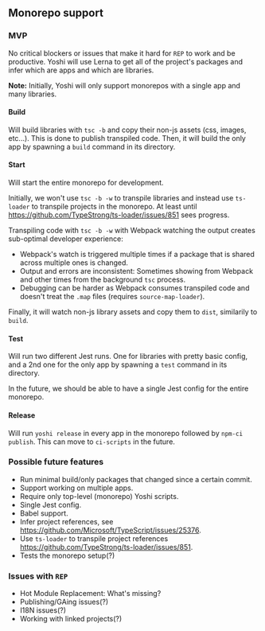 ## Monorepo support

### MVP

No critical blockers or issues that make it hard for `REP` to work and be productive. Yoshi will use Lerna to get all of the project's packages and infer which are apps and which are libraries.

**Note:** Initially, Yoshi will only support monorepos with a single app and many libraries.

#### Build

Will build libraries with `tsc -b` and copy their non-js assets (css, images, etc...). This is done to publish transpiled code. Then, it will build the only app by spawning a `build` command in its directory.

#### Start

Will start the entire monorepo for development.

Initially, we won't use `tsc -b -w` to transpile libraries and instead use `ts-loader` to transpile projects in the monorepo. At least until https://github.com/TypeStrong/ts-loader/issues/851 sees progress.

Transpiling code with `tsc -b -w` with Webpack watching the output creates sub-optimal developer experience:

- Webpack's watch is triggered multiple times if a package that is shared across multiple ones is changed.
- Output and errors are inconsistent: Sometimes showing from Webpack and other times from the background `tsc` process.
- Debugging can be harder as Webpack consumes transpiled code and doesn't treat the `.map` files (requires `source-map-loader`).

Finally, it will watch non-js library assets and copy them to `dist`, similarily to `build`.

#### Test

Will run two different Jest runs. One for libraries with pretty basic config, and a 2nd one for the only app by spawning a `test` command in its directory.

In the future, we should be able to have a single Jest config for the entire monorepo.

#### Release

Will run `yoshi release` in every app in the monorepo followed by `npm-ci publish`. This can move to `ci-scripts` in the future.

### Possible future features

- Run minimal build/only packages that changed since a certain commit.
- Support working on multiple apps.
- Require only top-level (monorepo) Yoshi scripts.
- Single Jest config.
- Babel support.
- Infer project references, see https://github.com/Microsoft/TypeScript/issues/25376.
- Use `ts-loader` to transpile project references https://github.com/TypeStrong/ts-loader/issues/851.
- Tests the monorepo setup(?)

### Issues with `REP`

- Hot Module Replacement: What's missing?
- Publishing/GAing issues(?)
- I18N issues(?)
- Working with linked projects(?)
